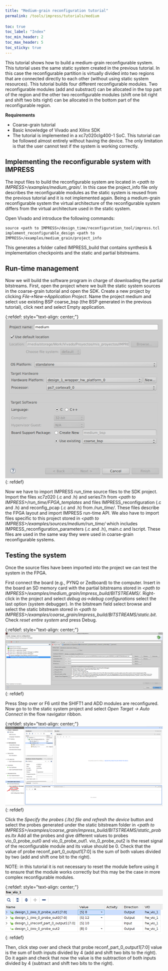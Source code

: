 ```yaml
---
title: "Medium-grain reconfiguration tutorial"
permalink: /tools/impress/tutorials/medium

toc: true
toc_label: "Index"
toc_min_header: 2
toc_max_header: 5
toc_sticky: true
---
```


This tutorial shows how to build a medium-grain reconfigurable system. This tutorial uses the same static system created in the previous tutorial. In this case the reconfigurable partition is virtually divided into two regions that are connected directly to each other (without using static system resources). This tutorial builds four different reconfigurable modules. Two reconfigurable modules (add and substract) can be allocated in the top part of the region and the other two reconfigurable modules (shift one bit right and shift two bits right) can be allocated in the bottom part of the reconfigurable region.

**Requirements**

* Coarse-grain tutorial
* Basic knowledge of Vivado and Xilinx SDK
* The tutorial is implemented in a xc7z020clg400-1 SoC. This tutorial can be followed almost entirely without having the device. The only limitation is that the user cannot test if the system is working correctly.

## Implementing the reconfigurable system with IMPRESS

The input files to build the reconfigurable system are located in *\<path to IMPRESS\>/examples/medium_grain/*. In this case the project_info file only describes the reconfigurable modules as the static system is reused from the previous tutorial and it is not implemented again. Being a medium-grain reconfigurable system the virtual architecture of the reconfigurable system differs from the virtual architecture used in the static system.

Open Vivado and introduce the following commands:

```
source <path to IMPRESS>/design_time/reconfiguration_tool/impress.tcl
implement_reconfigurable_design <path to IMPRESS>/examples/medium_grain/project_info
```

This generates a folder called IMPRESS_build that contains synthesis & implementation checkpoints and the static and partial bitstreams.

## Run-time management

Now we will build the software program in charge of downloading the partial bitstreams. First, open the project where we built the static system sources in the coarse-grain tutorial and open the SDK. Create a new project by clicking *File->New->Application Project*. Name the project medium and select use existing BSP coarse_bsp (the BSP generated in the previous tutorial), click next and select Empty application.

{:refdef: style="text-align: center;"}
![](/assets/images/impress/Tutorials/02-Medium/new_project.png)
{: refdef}

Now we have to import IMPRESS run_time source files to the SDK project. Import the files xc7z020 (.c and .h) and series7.h from *\<path to IMPRESS\>/run_time/FPGA_templates* and files IMPRESS_reconfiguration (.c and .h) and reconfig_pcap (.c and .h) from *<path to IMPRESS>/run_time/*. These files describe the FPGA layout and import IMPRESS run-time API. We also have to import files specific to this project stored in *\<path to IMPRESS\>/examples/sources/medium/run_time/* which includes IMPRESS_reconfiguration_parameters (.c and .h), main.c and lscript. These files are used in the same way they were used in coarse-grain reconfigurable systems.

## Testing the system

Once the source files have been imported into the project we can test the system in the FPGA.

First connect the board (e.g., PYNQ or Zedboard) to the computer. Insert in the board an SD memory card with the partial bitstreams stored in *\<path to IMPRESS\>/examples/medium_grain/impress_build/BITSTREAMS/*. Right-click in the project and select *debug as->debug configurations* select the last option (system debugger). In the bitstream field select browse and select the static bitstream stored in *\<path to IMPRESS\>/examples/coarse_grain/impress_build/BITSTREAMS/static.bit*. Check *reset entire system* and press Debug.

{:refdef: style="text-align: center;"}
![](/assets/images/impress/Tutorials/02-Medium/debug_configuration.png)
{: refdef}

Press Step over or F6 until the SHIFT1 and ADD modules are reconfigured. Now go to to the static system project and select *Open Target -> Auto Connect* in the flow navigator ribbon.

{:refdef: style="text-align: center;"}
![](/assets/images/impress/Tutorials/02-Medium/open_target.png)
{: refdef}

Click the *Specify the probes (.ltx) file and refresh the device* button and select the probes generated under the static bitstream folder in *\<path to IMPRESS\>/examples/coarse_grain/impress_build/BITSTREAMS/static_probes.ltx*
Add all the probes and give different values to probes vio_0_probe_out0 and vio_0_probe_out1. vio_0_probe_out2 is the reset signal of the reconfigurable module and its value should be 0. Check that the value of probe reconf_part_0_output1[7:0] is the sum of both values divided by two (add and shift one bit to the right).

NOTE: in this tutorial it is not necessary to reset the module before using it to ensure that the module works correctly but this may be the case in more complex reconfigurable modules.

{:refdef: style="text-align: center;"}
![](/assets/images/impress/Tutorials/02-Medium/VIO1.png)
{: refdef}

Then, click step over and check that probe reconf_part_0_output1[7:0] value is the sum of both inputs divided by 4 (add and shift two bits to the right). Do it again and check that now the value is the subtraction of both inputs divided by 4 (subtract and shift two bits to the right).


